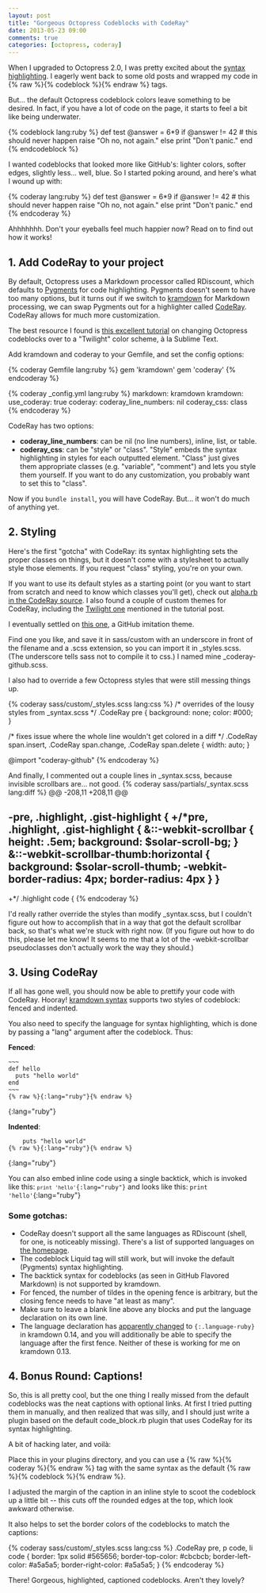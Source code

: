 ```yaml
---
layout: post
title: "Gorgeous Octopress Codeblocks with CodeRay"
date: 2013-05-23 09:00
comments: true
categories: [octopress, coderay]
---
```


When I upgraded to Octopress 2.0, I was pretty excited about the [syntax highlighting](http://octopress.org/blog/2011/07/23/octopress-20-surfaces/).  I eagerly went back to some old posts and wrapped my code in {% raw %}{% codeblock %}{% endraw %} tags.

But... the default Octopress codeblock colors leave something to be desired.  In fact, if you have a lot of code on the page, it starts to feel a bit like being underwater.

{% codeblock lang:ruby %}
def test
  @answer = 6*9
  if @answer != 42  # this should never happen
    raise "Oh no, not again."
  else
    print "Don't panic."
end
{% endcodeblock %}

I wanted codeblocks that looked more like GitHub's: lighter colors, softer edges, slightly less... well, blue.  So I started poking around, and here's what I wound up with:

{% coderay lang:ruby %}
def test
  @answer = 6*9
  if @answer != 42  # this should never happen
    raise "Oh no, not again."
  else
    print "Don't panic."
end
{% endcoderay %}

Ahhhhhhh.  Don't your eyeballs feel much happier now?  Read on to find out how it works!

<!--more-->

## 1. Add CodeRay to your project

By default, Octopress uses a Markdown processor called RDiscount, which defaults to [Pygments](http://pygments.org/) for code highlighting.  Pygments doesn't seem to have too many options, but it turns out if we switch to [kramdown](http://kramdown.rubyforge.org/) for Markdown processing, we can swap Pygments out for a highlighter called [CodeRay](http://coderay.rubychan.de/).  CodeRay allows for much more customization.

The best resource I found is [this excellent tutorial](http://blog.alestanis.com/2013/02/04/octopress-and-the-twilight-color-scheme/) on changing Octopress codeblocks over to a "Twilight" color scheme, à la Sublime Text.

Add kramdown and coderay to your Gemfile, and set the config options:

{% coderay Gemfile lang:ruby %}
  gem 'kramdown'
  gem 'coderay'
{% endcoderay %}

{% coderay _config.yml lang:ruby %}
markdown: kramdown
kramdown:
  use_coderay: true
  coderay:
    coderay_line_numbers: nil
    coderay_css: class
{% endcoderay %}

CodeRay has two options:

* **coderay_line_numbers**: can be nil (no line numbers), inline, list, or table.
* **coderay_css**: can be "style" or "class".  "Style" embeds the syntax highlighting in styles for each outputted element.  "Class" just gives them appropriate classes (e.g. "variable", "comment") and lets you style them yourself.  If you want to do any customization, you probably want to set this to "class".

Now if you `bundle install`, you will have CodeRay.  But... it won't do much of anything yet.

## 2. Styling

Here's the first "gotcha" with CodeRay: its syntax highlighting sets the proper classes on things, but it doesn't come with a stylesheet to actually style those elements.  If you request "class" styling, you're on your own.

If you want to use its default styles as a starting point (or you want to start from scratch and need to know which classes you'll get), check out [alpha.rb in the CodeRay source](https://github.com/rubychan/coderay/blob/master/lib/coderay/styles/alpha.rb).  I also found a couple of custom themes for CodeRay, including the [Twilight one](https://gist.github.com/iq9/2906599) mentioned in the tutorial post.

I eventually settled on [this one](http://www.andrewthorp.com/posts/github-theme-for-coderay), a GitHub imitation theme.

Find one you like, and save it in sass/custom with an underscore in front of the filename and a .scss extension, so you can import it in _styles.scss.  (The underscore tells sass not to compile it to css.)  I named mine _coderay-github.scss.

I also had to override a few Octopress styles that were still messing things up.

{% coderay sass/custom/_styles.scss lang:css %}
/* overrides of the lousy styles from _syntax.scss */
.CodeRay pre {
  background: none;
  color: #000;
}

/* fixes issue where the whole line wouldn't get colored in a diff */
.CodeRay span.insert, .CodeRay span.change, .CodeRay span.delete {
	width: auto;
}

@import "coderay-github"
{% endcoderay %}

And finally, I commented out a couple lines in _syntax.scss, because invisible scrollbars are... not good.
{% coderay sass/partials/_syntax.scss lang:diff %}
@@ -208,11 +208,11 @@

-pre, .highlight, .gist-highlight {
+/*pre, .highlight, .gist-highlight {
   &::-webkit-scrollbar {  height: .5em; background: $solar-scroll-bg; }
   &::-webkit-scrollbar-thumb:horizontal { background: $solar-scroll-thumb;  -webkit-border-radius: 4px; border-radius: 4px }
 }
-
+*/
 .highlight code { 
{% endcoderay %}

I'd really rather override the styles than modify _syntax.scss, but I couldn't figure out how to accomplish that in a way that got the default scrollbar back, so that's what we're stuck with right now.  (If you figure out how to do this, please let me know!  It seems to me that a lot of the -webkit-scrollbar pseudoclasses don't actually work the way they should.)
 
## 3. Using CodeRay

If all has gone well, you should now be able to prettify your code with CodeRay.  Hooray!  [kramdown syntax](http://kramdown.rubyforge.org/syntax.html#code-blocks) supports two styles of codeblock: fenced and indented.

You also need to specify the language for syntax highlighting, which is done by passing a "lang" argument after the codeblock.  Thus:

**Fenced**:

~~~~~
~~~
def hello
  puts "hello world"
end
~~~
{% raw %}{:lang="ruby"}{% endraw %}
~~~~~
{:lang="ruby"}


**Indented**:

~~~~~
	puts "hello world"
{% raw %}{:lang="ruby"}{% endraw %}
~~~~~
{:lang="ruby"}

You can also embed inline code using a single backtick, which is invoked like this: <code>`print 'hello'`{:lang="ruby"}</code> and looks like this: `print 'hello'`{:lang="ruby"}

### Some gotchas:

* CodeRay doesn't support all the same languages as RDiscount (shell, for one, is noticeably missing).  There's a list of supported languages on [the homepage](http://coderay.rubychan.de/).
* The codeblock Liquid tag will still work, but will invoke the default (Pygments) syntax highlighting.
* The backtick syntax for codeblocks (as seen in GitHub Flavored Markdown) is not supported by kramdown.
* For fenced, the number of tildes in the opening fence is arbitrary, but the closing fence needs to have "at least as many".
* Make sure to leave a blank line above any blocks and put the language declaration on its own line.
* The language declaration has [apparently changed](https://github.com/gettalong/kramdown/pull/15) to `{:.language-ruby}` in kramdown 0.14, and you will additionally be able to specify the language after the first fence.  Neither of these is working for me on kramdown 0.13.

## 4. Bonus Round: Captions!

So, this is all pretty cool, but the one thing I really missed from the default codeblocks was the neat captions with optional links.  At first I tried putting them in manually, and then realized that was silly, and I should just write a plugin based on the default code_block.rb plugin that uses CodeRay for its syntax highlighting.

A bit of hacking later, and voilà:

Place this in your plugins directory, and you can use a {% raw %}{% coderay %}{% endraw %} tag with the same syntax as the default {% raw %}{% codeblock %}{% endraw %}.

I adjusted the margin of the caption in an inline style to scoot the codeblock up a little bit -- this cuts off the rounded edges at the top, which look awkward otherwise.

It also helps to set the border colors of the codeblocks to match the captions:

{% coderay sass/custom/_styles.scss lang:css %}
.CodeRay pre, p code, li code {
  border: 1px solid #565656;
  border-top-color: #cbcbcb;
  border-left-color: #a5a5a5;
  border-right-color: #a5a5a5;
}
{% endcoderay %}

There!  Gorgeous, highlighted, captioned codeblocks.  Aren't they lovely?